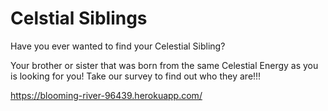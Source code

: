 # Celstial Siblings

Have you ever wanted to find your Celestial Sibling?

Your brother or sister that was born from the same Celestial Energy as you is looking for you!  Take our survey to find out who they are!!!


https://blooming-river-96439.herokuapp.com/
